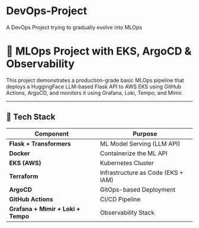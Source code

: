 # DevOps-Project
A DevOps Project trying to gradually evolve into MLOps


# 🤖 MLOps Project with EKS, ArgoCD & Observability

This project demonstrates a production-grade basic MLOps pipeline that deploys a HuggingFace LLM-based Flask API to AWS EKS using GitHub Actions, ArgoCD, and monitors it using Grafana, Loki, Tempo, and Mimir.

---

## 🔧 Tech Stack

| Component         | Purpose                                |
|------------------|----------------------------------------|
| **Flask + Transformers** | ML Model Serving (LLM API)       |
| **Docker**        | Containerize the ML API                |
| **EKS (AWS)**     | Kubernetes Cluster                     |
| **Terraform**     | Infrastructure as Code (EKS + IAM)     |
| **ArgoCD**        | GitOps-based Deployment                |
| **GitHub Actions**| CI/CD Pipeline                         |
| **Grafana + Mimir + Loki + Tempo** | Observability Stack    |

